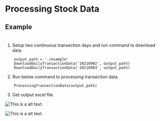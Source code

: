 # Processing Stock Data

## Example
# 
1. Setup two continuous transection days and run command to download data.
```
    output_path = './example'
    DownloadDailyTransactionData('20210902', output_path)
    DownloadDailyTransactionData('20210903', output_path)
```
2. Run below command to processing transection data.
```
    ProcessingTransectionData(output_path)
```

3. Get output excel file

![This is a alt text.](Processing_Stock_Data/picture/Credit.jpg "投信買賣資料")

![This is a alt text.](Processing_Stock_Data/picture/Credit.jpg "外資買賣資料")
